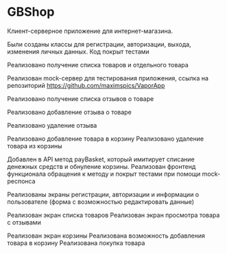 # GBShop
Клиент-серверное приложение для интернет-магазина. 

Были созданы классы для регистрации, авторизации, выхода, изменения личных данных.
Код покрыт тестами

Реализовано получение списка товаров и отдельного товара

Реализован mock-сервер для тестирования приложения, ссылка на репозиторий https://github.com/maximspics/VaporApp

Реализовано получение списка отзывов о товаре

Реализовано добавление отзыва о товаре

Реализовано удаление отзыва


Реализовано добавление товара в корзину
Реализовано удаление товара из корзины

Добавлен в API метод payBasket, который имитирует списание денежных средств и обнуление корзины. 
Реализован фронтенд функционала обращения к методу и покрыт тестами при помощи mock-респонса

Реализованы экраны регистрации, авторизации и информации о пользователе (форма с возможностью редактировать данные)

Реализован экран списка товаров
Реализован экран просмотра товара с отзывами

Реализован экран корзины
Реализована возможность добавления товара в корзину
Реализована покупка товара
